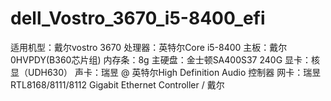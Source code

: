 # dell_Vostro_3670_i5-8400_efi
适用机型：戴尔vostro 3670
处理器：英特尔Core i5-8400
主板：戴尔0HVPDY(B360芯片组)
内存条：8g
主硬盘：金士顿SA400S37 240G
显卡：核显（UDH630）
声卡：瑞昱 @ 英特尔High Definition Audio 控制器
网卡：瑞昱 RTL8168/8111/8112 Gigabit Ethernet Controller / 戴尔